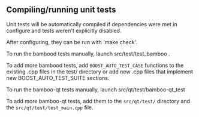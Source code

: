Compiling/running unit tests
------------------------------------

Unit tests will be automatically compiled if dependencies were met in configure
and tests weren't explicitly disabled.

After configuring, they can be run with 'make check'.

To run the bambood tests manually, launch src/test/test_bamboo .

To add more bambood tests, add `BOOST_AUTO_TEST_CASE` functions to the existing
.cpp files in the test/ directory or add new .cpp files that
implement new BOOST_AUTO_TEST_SUITE sections.

To run the bamboo-qt tests manually, launch src/qt/test/bamboo-qt_test

To add more bamboo-qt tests, add them to the `src/qt/test/` directory and
the `src/qt/test/test_main.cpp` file.
